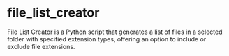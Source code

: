# file_list_creator
File List Creator is a Python script that generates a list of files in a selected folder with specified extension types, offering an option to include or exclude file extensions.
